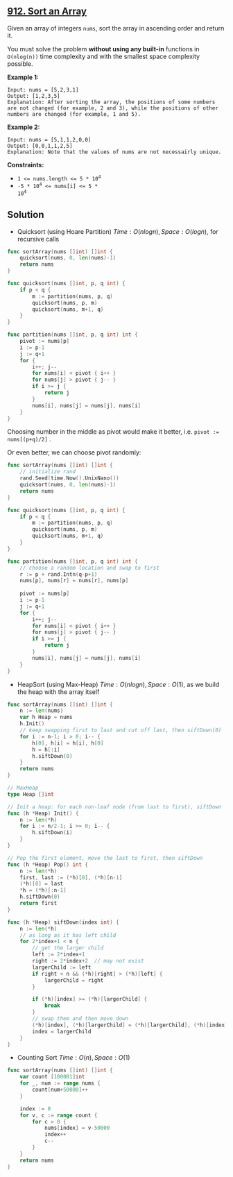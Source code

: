 ## [912. Sort an Array](https://leetcode.com/problems/sort-an-array/)


Given an array of integers `nums`, sort the array in ascending order and return it.

You must solve the problem **without using any built-in** functions in `O(nlog(n))` time complexity and with the smallest space complexity possible.

**Example 1:**

```
Input: nums = [5,2,3,1]
Output: [1,2,3,5]
Explanation: After sorting the array, the positions of some numbers are not changed (for example, 2 and 3), while the positions of other numbers are changed (for example, 1 and 5).
```

**Example 2:**

```
Input: nums = [5,1,1,2,0,0]
Output: [0,0,1,1,2,5]
Explanation: Note that the values of nums are not necessairly unique.
```

**Constraints:**

*   <code>1 <= nums.length <= 5 * 10<sup>4</sup></code>
*   <code>-5 * 10<sup>4</sup> <= nums[i] <= 5 * 10<sup>4</sup></code>



## Solution

- Quicksort (using Hoare Partition)	$Time: O(nlogn), Space: O(logn)$, for recursive calls

```go
func sortArray(nums []int) []int {
    quicksort(nums, 0, len(nums)-1)
    return nums
}

func quicksort(nums []int, p, q int) {
    if p < q {
        m := partition(nums, p, q)
        quicksort(nums, p, m)
        quicksort(nums, m+1, q)
    }
}

func partition(nums []int, p, q int) int {
    pivot := nums[p]
    i := p-1
    j := q+1
    for {
        i++; j--
        for nums[i] < pivot { i++ }
        for nums[j] > pivot { j-- }
        if i >= j {
            return j
        }
        nums[i], nums[j] = nums[j], nums[i]
    }
}
```

Choosing number in the middle as pivot would make it better, i.e. `pivot := nums[(p+q)/2]` .

Or even better, we can choose pivot randomly:

```go
func sortArray(nums []int) []int {
  	// initialize rand
    rand.Seed(time.Now().UnixNano())
    quicksort(nums, 0, len(nums)-1)
    return nums
}

func quicksort(nums []int, p, q int) {
    if p < q {
        m := partition(nums, p, q)
        quicksort(nums, p, m)
        quicksort(nums, m+1, q)
    }
}

func partition(nums []int, p, q int) int {
    // choose a random location and swap to first
    r := p + rand.Intn(q-p+1)
    nums[p], nums[r] = nums[r], nums[p]
    
    pivot := nums[p]
    i := p-1
    j := q+1
    for {
        i++; j--
        for nums[i] < pivot { i++ }
        for nums[j] > pivot { j-- }
        if i >= j {
            return j
        }
        nums[i], nums[j] = nums[j], nums[i]
    }
}
```



- HeapSort (using Max-Heap)	$Time: O(nlogn), Space: O(1)$, as we build the heap with the array itself

```go
func sortArray(nums []int) []int {
    n := len(nums)
    var h Heap = nums
    h.Init()
    // keep swapping first to last and cut off last, then siftDown(0)
    for i := n-1; i > 0; i-- {
        h[0], h[i] = h[i], h[0]
        h = h[:i]
        h.siftDown(0)
    }
    return nums
}

// MaxHeap
type Heap []int

// Init a heap: for each non-leaf node (from last to first), siftDown
func (h *Heap) Init() {
    n := len(*h)
    for i := n/2-1; i >= 0; i-- {
        h.siftDown(i)
    }
}

// Pop the first element, move the last to first, then siftDown
func (h *Heap) Pop() int {
    n := len(*h)
    first, last := (*h)[0], (*h)[n-1]
    (*h)[0] = last
    *h = (*h)[:n-1]
    h.siftDown(0)
    return first
}

func (h *Heap) siftDown(index int) {
    n := len(*h)
    // as long as it has left child
    for 2*index+1 < n {
        // get the larger child
        left := 2*index+1
        right := 2*index+2  // may not exist
        largerChild := left
        if right < n && (*h)[right] > (*h)[left] {
            largerChild = right
        }

        if (*h)[index] >= (*h)[largerChild] {
            break
        }
        // swap them and then move down
        (*h)[index], (*h)[largerChild] = (*h)[largerChild], (*h)[index]
        index = largerChild
    }
}
```



- Counting Sort	$Time: O(n), Space: O(1)$ 

```go
func sortArray(nums []int) []int {
    var count [100001]int
    for _, num := range nums {
        count[num+50000]++
    }

    index := 0
    for v, c := range count {
        for c > 0 {
            nums[index] = v-50000
            index++
            c--
        }
    }
    return nums
}
```


